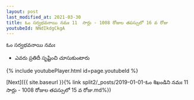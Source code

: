 ```yaml
---
layout: post
last_modified_at: 2021-03-30
title: ఓం సర్వభవనాయి నమః 11  సార్లు - 1008 రోజుల తపస్సులో 16 వ రోజు
youtubeId: NNdIkdgCkgA
---
```

 
 
 ఓం సర్వభవనాయి నమః  
 
 -  ఎవరు ప్రతిదీ సృష్టించి చూసుకుంటారు 
 
  
 
  
 
 
 
 
 
 


{% include youtubePlayer.html id=page.youtubeId %}
 
[Next]({{ site.baseurl }}{% link  split2/_posts/2019-01-01-ఓం శిఖండిని నమః 11  సార్లు - 1008 రోజుల తపస్సులో 15 వ రోజు.md%})
 
